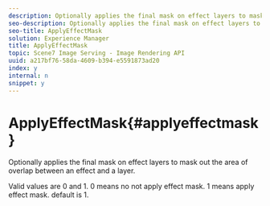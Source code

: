 ```yaml
---
description: Optionally applies the final mask on effect layers to mask out the area of overlap between an effect and a layer.
seo-description: Optionally applies the final mask on effect layers to mask out the area of overlap between an effect and a layer.
seo-title: ApplyEffectMask
solution: Experience Manager
title: ApplyEffectMask
topic: Scene7 Image Serving - Image Rendering API
uuid: a217bf76-58da-4609-b394-e5591873ad20
index: y
internal: n
snippet: y
---
```


# ApplyEffectMask{#applyeffectmask}

Optionally applies the final mask on effect layers to mask out the area of overlap between an effect and a layer.

Valid values are 0 and 1. 0 means no not apply effect mask. 1 means apply effect mask. default is 1. 
